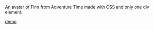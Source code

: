 An avatar of Finn from Adventure Time made with CSS and only one div element.

[demo](https://wxwux.github.io/single-div-finn/)
